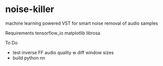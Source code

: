 # noise-killer
machine learning powered VST for smart noise removal of audio samples

Requirements
tensorflow_io
matplotlib
librosa

To Do
- test inverse FF audio quality w diff window sizes
- build python nn

